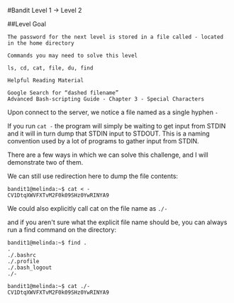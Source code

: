 #Bandit Level 1 → Level 2

##Level Goal

```
The password for the next level is stored in a file called - located in the home directory

Commands you may need to solve this level

ls, cd, cat, file, du, find

Helpful Reading Material

Google Search for “dashed filename”
Advanced Bash-scripting Guide - Chapter 3 - Special Characters
```

Upon connect to the server, we notice a file named as a single hyphen `-`

If you run `cat -` the program will simply be waiting to get input from STDIN and it will in turn dump that STDIN input to STDOUT. This is a naming convention used by a lot of programs to gather input from STDIN.

There are a few ways in which we can solve this challenge, and I will demonstrate two of them.

We can still use redirection here to dump the file contents:

```
bandit1@melinda:~$ cat < -
CV1DtqXWVFXTvM2F0k09SHz0YwRINYA9
```

We could also explicitly call cat on the file name as `./-`

and if you aren't sure what the explicit file name should be, you can always run a find command on the directory:

```
bandit1@melinda:~$ find .
.
./.bashrc
./.profile
./.bash_logout
./-
```

```
bandit1@melinda:~$ cat ./-
CV1DtqXWVFXTvM2F0k09SHz0YwRINYA9
```
